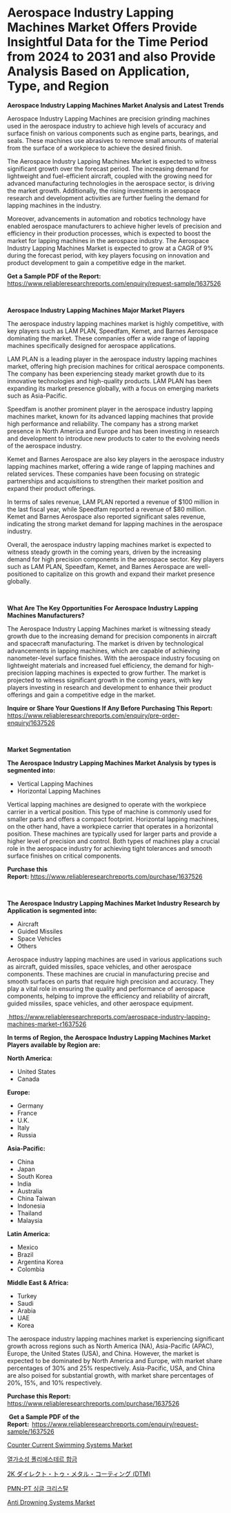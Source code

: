 <p><h1>Aerospace Industry Lapping Machines Market Offers Provide Insightful Data for the Time Period from 2024 to 2031 and also Provide Analysis Based on Application, Type, and Region</h1></p><p><strong>Aerospace Industry Lapping Machines Market Analysis and Latest Trends</strong></p>
<p><p>Aerospace Industry Lapping Machines are precision grinding machines used in the aerospace industry to achieve high levels of accuracy and surface finish on various components such as engine parts, bearings, and seals. These machines use abrasives to remove small amounts of material from the surface of a workpiece to achieve the desired finish.</p><p>The Aerospace Industry Lapping Machines Market is expected to witness significant growth over the forecast period. The increasing demand for lightweight and fuel-efficient aircraft, coupled with the growing need for advanced manufacturing technologies in the aerospace sector, is driving the market growth. Additionally, the rising investments in aerospace research and development activities are further fueling the demand for lapping machines in the industry.</p><p>Moreover, advancements in automation and robotics technology have enabled aerospace manufacturers to achieve higher levels of precision and efficiency in their production processes, which is expected to boost the market for lapping machines in the aerospace industry. The Aerospace Industry Lapping Machines Market is expected to grow at a CAGR of 9% during the forecast period, with key players focusing on innovation and product development to gain a competitive edge in the market.</p></p>
<p><strong>Get a Sample PDF of the Report:&nbsp;</strong> <a href="https://www.reliableresearchreports.com/enquiry/request-sample/1637526">https://www.reliableresearchreports.com/enquiry/request-sample/1637526</a></p>
<p>&nbsp;</p>
<p><strong>Aerospace Industry Lapping Machines Major Market Players</strong></p>
<p><p>The aerospace industry lapping machines market is highly competitive, with key players such as LAM PLAN, Speedfam, Kemet, and Barnes Aerospace dominating the market. These companies offer a wide range of lapping machines specifically designed for aerospace applications.</p><p>LAM PLAN is a leading player in the aerospace industry lapping machines market, offering high precision machines for critical aerospace components. The company has been experiencing steady market growth due to its innovative technologies and high-quality products. LAM PLAN has been expanding its market presence globally, with a focus on emerging markets such as Asia-Pacific.</p><p>Speedfam is another prominent player in the aerospace industry lapping machines market, known for its advanced lapping machines that provide high performance and reliability. The company has a strong market presence in North America and Europe and has been investing in research and development to introduce new products to cater to the evolving needs of the aerospace industry.</p><p>Kemet and Barnes Aerospace are also key players in the aerospace industry lapping machines market, offering a wide range of lapping machines and related services. These companies have been focusing on strategic partnerships and acquisitions to strengthen their market position and expand their product offerings.</p><p>In terms of sales revenue, LAM PLAN reported a revenue of $100 million in the last fiscal year, while Speedfam reported a revenue of $80 million. Kemet and Barnes Aerospace also reported significant sales revenue, indicating the strong market demand for lapping machines in the aerospace industry.</p><p>Overall, the aerospace industry lapping machines market is expected to witness steady growth in the coming years, driven by the increasing demand for high precision components in the aerospace sector. Key players such as LAM PLAN, Speedfam, Kemet, and Barnes Aerospace are well-positioned to capitalize on this growth and expand their market presence globally.</p></p>
<p>&nbsp;</p>
<p><strong>What Are The Key Opportunities For Aerospace Industry Lapping Machines Manufacturers?</strong></p>
<p><p>The Aerospace Industry Lapping Machines market is witnessing steady growth due to the increasing demand for precision components in aircraft and spacecraft manufacturing. The market is driven by technological advancements in lapping machines, which are capable of achieving nanometer-level surface finishes. With the aerospace industry focusing on lightweight materials and increased fuel efficiency, the demand for high-precision lapping machines is expected to grow further. The market is projected to witness significant growth in the coming years, with key players investing in research and development to enhance their product offerings and gain a competitive edge in the market.</p></p>
<p><strong>Inquire or Share Your Questions If Any Before Purchasing This Report:</strong> <a href="https://www.reliableresearchreports.com/enquiry/pre-order-enquiry/1637526">https://www.reliableresearchreports.com/enquiry/pre-order-enquiry/1637526</a></p>
<p>&nbsp;</p>
<p><strong>Market Segmentation</strong></p>
<p><strong>The Aerospace Industry Lapping Machines Market Analysis by types is segmented into:</strong></p>
<p><ul><li>Vertical Lapping Machines</li><li>Horizontal Lapping Machines</li></ul></p>
<p><p>Vertical lapping machines are designed to operate with the workpiece carrier in a vertical position. This type of machine is commonly used for smaller parts and offers a compact footprint. Horizontal lapping machines, on the other hand, have a workpiece carrier that operates in a horizontal position. These machines are typically used for larger parts and provide a higher level of precision and control. Both types of machines play a crucial role in the aerospace industry for achieving tight tolerances and smooth surface finishes on critical components.</p></p>
<p><strong>Purchase this Report:&nbsp;</strong><a href="https://www.reliableresearchreports.com/purchase/1637526">https://www.reliableresearchreports.com/purchase/1637526</a></p>
<p>&nbsp;</p>
<p><strong>The Aerospace Industry Lapping Machines Market Industry Research by Application is segmented into:</strong></p>
<p><ul><li>Aircraft</li><li>Guided Missiles</li><li>Space Vehicles</li><li>Others</li></ul></p>
<p><p>Aerospace industry lapping machines are used in various applications such as aircraft, guided missiles, space vehicles, and other aerospace components. These machines are crucial in manufacturing precise and smooth surfaces on parts that require high precision and accuracy. They play a vital role in ensuring the quality and performance of aerospace components, helping to improve the efficiency and reliability of aircraft, guided missiles, space vehicles, and other aerospace equipment.</p></p>
<p><a href="https://www.reliableresearchreports.com/aerospace-industry-lapping-machines-market-r1637526">&nbsp;https://www.reliableresearchreports.com/aerospace-industry-lapping-machines-market-r1637526</a></p>
<p><strong>In terms of Region, the Aerospace Industry Lapping Machines Market Players available by Region are:</strong></p>
<p>
    <p> <strong> North America: </strong>
        <ul>
            <li>United States</li>
            <li>Canada</li>
        </ul>
        </p> 
    <p> <strong> Europe: </strong>
        <ul>
            <li>Germany</li>
            <li>France</li>
            <li>U.K.</li>
            <li>Italy</li>
            <li>Russia</li>
        </ul>
        </p> 
    <p> <strong> Asia-Pacific: </strong>
        <ul>
            <li>China</li>
            <li>Japan</li>
            <li>South Korea</li>
            <li>India</li>
            <li>Australia</li>
            <li>China Taiwan</li>
            <li>Indonesia</li>
            <li>Thailand</li>
            <li>Malaysia</li>
        </ul>
        </p> 
    <p> <strong> Latin America: </strong>
        <ul>
            <li>Mexico</li>
            <li>Brazil</li>
            <li>Argentina Korea</li>
            <li>Colombia</li>
        </ul>
        </p> 
    <p> <strong> Middle East & Africa: </strong>
        <ul>
            <li>Turkey</li>
            <li>Saudi</li>
            <li>Arabia</li>
            <li>UAE</li>
            <li>Korea</li>
        </ul>
    </p>
    </p>
<p><p>The aerospace industry lapping machines market is experiencing significant growth across regions such as North America (NA), Asia-Pacific (APAC), Europe, the United States (USA), and China. However, the market is expected to be dominated by North America and Europe, with market share percentages of 30% and 25% respectively. Asia-Pacific, USA, and China are also poised for substantial growth, with market share percentages of 20%, 15%, and 10% respectively.</p></p>
<p><strong>Purchase this Report: </strong><a href="https://www.reliableresearchreports.com/purchase/1637526">https://www.reliableresearchreports.com/purchase/1637526</a></p>
<p>&nbsp;<strong>Get a Sample PDF of the Report:&nbsp;&nbsp;</strong><a href="https://www.reliableresearchreports.com/enquiry/request-sample/1637526">https://www.reliableresearchreports.com/enquiry/request-sample/1637526</a></p>
<p><strong></strong></p>
<p><p><a href="https://github.com/Whitneyboyettebo9kiw7yr13/Market-Research-Report-List-2/blob/main/counter-current-swimming-systems-market.md">Counter Current Swimming Systems Market</a></p><p><a href="https://github.com/KellyLyncyh543964/Market-Research-Report-List-2/blob/main/266571499492.md">열가소성 폴리에스테르 합금</a></p><p><a href="https://github.com/SkylarReilly36/Market-Research-Report-List-1/blob/main/964289292839.md">2K ダイレクト・トゥ・メタル・コーティング (DTM)</a></p><p><a href="https://github.com/rcabello548/Market-Research-Report-List-1/blob/main/909951999493.md">PMN-PT 싱글 크리스탈</a></p><p><a href="https://github.com/sonuprakash1/Market-Research-Report-List-2/blob/main/anti-drowning-systems-market.md">Anti Drowning Systems Market</a></p></p>